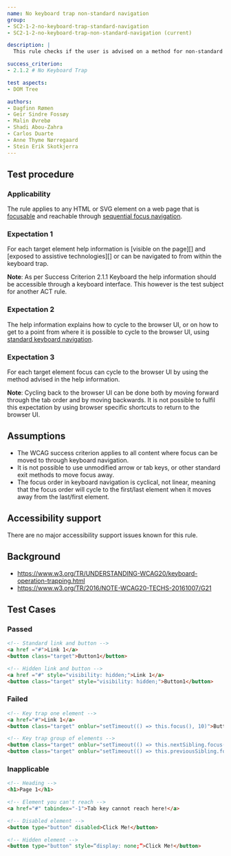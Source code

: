 ```yaml
---
name: No keyboard trap non-standard navigation
group:
- SC2-1-2-no-keyboard-trap-standard-navigation
- SC2-1-2-no-keyboard-trap-non-standard-navigation (current)

description: |
  This rule checks if the user is advised on a method for non-standard keyboard navigation to navigate through focusable content on a web page without becoming trapped in any element.

success_criterion: 
- 2.1.2 # No Keyboard Trap

test aspects:
- DOM Tree

authors:
- Dagfinn Rømen
- Geir Sindre Fossøy
- Malin Øvrebø
- Shadi Abou-Zahra
- Carlos Duarte
- Anne Thyme Nørregaard
- Stein Erik Skotkjerra
---
```


## Test procedure

### Applicability

The rule applies to any HTML or SVG element on a web page that is [focusable][] and reachable through [sequential focus navigation](https://www.w3.org/TR/html/editing.html#sequential-focus-navigation).


### Expectation 1

For each target element help information is [visible on the page][] and [exposed to assistive technologies][] or can be navigated to from within the keyboard trap.

**Note**: As per Success Criterion 2.1.1 Keyboard the help information should be accessible through a keyboard interface. This however is the test subject for another ACT rule.

### Expectation 2

The help information explains how to cycle to the browser UI, or on how to get to a point from where it is possible to cycle to the browser UI, using [standard keyboard navigation][].

### Expectation 3

For each target element focus can cycle to the browser UI by using the method advised in the help information.

**Note**: Cycling back to the browser UI can be done both by moving forward through the tab order and by moving backwards. It is not possible to fulfil this expectation by using browser specific shortcuts to return to the browser UI.

## Assumptions

- The WCAG success criterion applies to all content where focus can be moved to through keyboard navigation.
- It is not possible to use unmodified arrow or tab keys, or other standard exit methods to move focus away.
- The focus order in keyboard navigation is cyclical, not linear, meaning that the focus order will cycle to the first/last element when it moves away from the last/first element.

## Accessibility support

There are no major accessibility support issues known for this rule.

## Background

- https://www.w3.org/TR/UNDERSTANDING-WCAG20/keyboard-operation-trapping.html
- https://www.w3.org/TR/2016/NOTE-WCAG20-TECHS-20161007/G21

## Test Cases

### Passed

```html
<!-- Standard link and button -->
<a href ="#">Link 1</a>
<button class="target">Button1</button>
```

```html
<!-- Hidden link and button -->
<a href ="#" style="visibility: hidden;">Link 1</a>
<button class="target" style="visibility: hidden;">Button1</button>
```



### Failed

```html
<!-- Key trap one element -->
<a href="#">Link 1</a>
<button class="target" onblur="setTimeout(() => this.focus(), 10)">Button1</button>
```

```html
<!-- Key trap group of elements -->
<button class="target" onblur="setTimeout(() => this.nextSibling.focus(), 10)">Button1</button>
<button class="target" onblur="setTimeout(() => this.previousSibling.focus(), 10)">Button2</button>
```
### Inapplicable

```html
<!-- Heading -->
<h1>Page 1</h1>
```

```html
<!-- Element you can't reach -->
<a href="#" tabindex="-1">Tab key cannot reach here!</a>
```
```html
<!-- Disabled element -->
<button type="button" disabled>Click Me!</button>
```

```html
<!-- Hidden element -->
<button type="button" style=“display: none;”>Click Me!</button>
```

[focusable]: ../pages/algorithms/focusable.html
[standard keyboard navigation]: ../pages/algorithms/standard-keyboard-navigation.html
